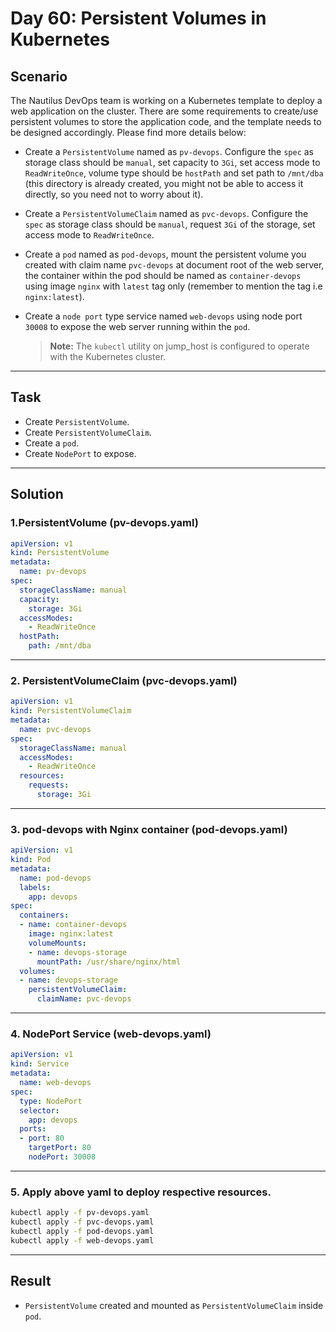 # Day 60: Persistent Volumes in Kubernetes

## Scenario

The Nautilus DevOps team is working on a Kubernetes template to deploy a web application on the cluster. There are some requirements to create/use persistent volumes to store the application code, and the template needs to be designed accordingly. Please find more details below:

- Create a `PersistentVolume` named as `pv-devops`. Configure the `spec` as storage class should be `manual`, set capacity to `3Gi`, set access mode to `ReadWriteOnce`, volume type should be `hostPath` and set path to `/mnt/dba` (this directory is already created, you might not be able to access it directly, so you need not to worry about it).
- Create a `PersistentVolumeClaim` named as `pvc-devops`. Configure the `spec` as storage class should be `manual`, request `3Gi` of the storage, set access mode to `ReadWriteOnce`.
- Create a `pod` named as `pod-devops`, mount the persistent volume you created with claim name `pvc-devops` at document root of the web server, the container within the pod should be named as `container-devops` using image `nginx` with `latest` tag only (remember to mention the tag i.e `nginx:latest`).
- Create a `node port` type service named `web-devops` using node port `30008` to expose the web server running within the `pod`.

   > **Note:** The `kubectl` utility on jump_host is configured to operate with the Kubernetes cluster.

---

## Task

- Create `PersistentVolume`.
- Create `PersistentVolumeClaim`.
- Create a `pod`.
- Create `NodePort` to expose.


---

## Solution

### 1.PersistentVolume (pv-devops.yaml) 

```yaml
apiVersion: v1
kind: PersistentVolume
metadata:
  name: pv-devops
spec:
  storageClassName: manual
  capacity:
    storage: 3Gi
  accessModes:
    - ReadWriteOnce
  hostPath:
    path: /mnt/dba

```
---

### 2. PersistentVolumeClaim (pvc-devops.yaml)

```yaml
apiVersion: v1
kind: PersistentVolumeClaim
metadata:
  name: pvc-devops
spec:
  storageClassName: manual
  accessModes:
    - ReadWriteOnce
  resources:
    requests:
      storage: 3Gi

```
---


### 3. pod-devops with Nginx container (pod-devops.yaml)

```yaml
apiVersion: v1
kind: Pod
metadata:
  name: pod-devops
  labels:
    app: devops
spec:
  containers:
  - name: container-devops
    image: nginx:latest
    volumeMounts:
    - name: devops-storage
      mountPath: /usr/share/nginx/html
  volumes:
  - name: devops-storage
    persistentVolumeClaim:
      claimName: pvc-devops

```
---

### 4. NodePort Service (web-devops.yaml)

```yaml
apiVersion: v1
kind: Service
metadata:
  name: web-devops
spec:
  type: NodePort
  selector:
    app: devops
  ports:
  - port: 80
    targetPort: 80
    nodePort: 30008

```
---

### 5. Apply above yaml to deploy respective resources.
```bash
kubectl apply -f pv-devops.yaml
kubectl apply -f pvc-devops.yaml
kubectl apply -f pod-devops.yaml
kubectl apply -f web-devops.yaml
```
---


## Result

- `PersistentVolume` created and mounted as `PersistentVolumeClaim` inside `pod`. 
